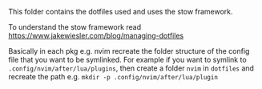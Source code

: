 This folder contains the dotfiles used and uses the stow framework.

To understand the stow framework read
https://www.jakewiesler.com/blog/managing-dotfiles

Basically in each pkg e.g. nvim recreate the folder structure of the config file that you want to be symlinked. 
For example if you want to symlink to `.config/nvim/after/lua/plugins`, then create a folder `nvim` in `dotfiles` and recreate the path e.g. `mkdir -p .config/nvim/after/lua/plugin`

